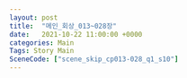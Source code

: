 ```yaml
---
layout: post
title:  "메인_회상_013~028장"
date:   2021-10-22 11:00:00 +0000
categories: Main
Tags: Story Main
SceneCode: ["scene_skip_cp013-028_q1_s10"]
---
```

